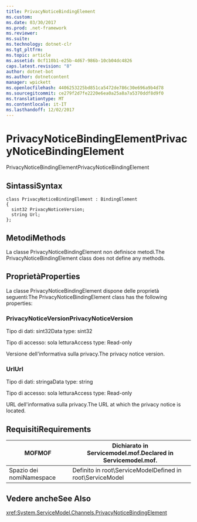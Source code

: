 ```yaml
---
title: PrivacyNoticeBindingElement
ms.custom: 
ms.date: 03/30/2017
ms.prod: .net-framework
ms.reviewer: 
ms.suite: 
ms.technology: dotnet-clr
ms.tgt_pltfrm: 
ms.topic: article
ms.assetid: 0cf110b1-e25b-4d67-986b-10cb04dc4826
caps.latest.revision: "8"
author: dotnet-bot
ms.author: dotnetcontent
manager: wpickett
ms.openlocfilehash: 4406253225bd851ca5472de786c30e696a9b4d78
ms.sourcegitcommit: ce279f2d7fe2220e6ea0a25a8a7a5370ddf8d9f0
ms.translationtype: MT
ms.contentlocale: it-IT
ms.lasthandoff: 12/02/2017
---
```

# <a name="privacynoticebindingelement"></a><span data-ttu-id="5c0ce-102">PrivacyNoticeBindingElement</span><span class="sxs-lookup"><span data-stu-id="5c0ce-102">PrivacyNoticeBindingElement</span></span>
<span data-ttu-id="5c0ce-103">PrivacyNoticeBindingElement</span><span class="sxs-lookup"><span data-stu-id="5c0ce-103">PrivacyNoticeBindingElement</span></span>  
  
## <a name="syntax"></a><span data-ttu-id="5c0ce-104">Sintassi</span><span class="sxs-lookup"><span data-stu-id="5c0ce-104">Syntax</span></span>  
  
```  
class PrivacyNoticeBindingElement : BindingElement  
{  
  sint32 PrivacyNoticeVersion;  
  string Url;  
};  
```  
  
## <a name="methods"></a><span data-ttu-id="5c0ce-105">Metodi</span><span class="sxs-lookup"><span data-stu-id="5c0ce-105">Methods</span></span>  
 <span data-ttu-id="5c0ce-106">La classe PrivacyNoticeBindingElement non definisce metodi.</span><span class="sxs-lookup"><span data-stu-id="5c0ce-106">The PrivacyNoticeBindingElement class does not define any methods.</span></span>  
  
## <a name="properties"></a><span data-ttu-id="5c0ce-107">Proprietà</span><span class="sxs-lookup"><span data-stu-id="5c0ce-107">Properties</span></span>  
 <span data-ttu-id="5c0ce-108">La classe PrivacyNoticeBindingElement dispone delle proprietà seguenti:</span><span class="sxs-lookup"><span data-stu-id="5c0ce-108">The PrivacyNoticeBindingElement class has the following properties:</span></span>  
  
### <a name="privacynoticeversion"></a><span data-ttu-id="5c0ce-109">PrivacyNoticeVersion</span><span class="sxs-lookup"><span data-stu-id="5c0ce-109">PrivacyNoticeVersion</span></span>  
 <span data-ttu-id="5c0ce-110">Tipo di dati: sint32</span><span class="sxs-lookup"><span data-stu-id="5c0ce-110">Data type: sint32</span></span>  
  
 <span data-ttu-id="5c0ce-111">Tipo di accesso: sola lettura</span><span class="sxs-lookup"><span data-stu-id="5c0ce-111">Access type: Read-only</span></span>  
  
 <span data-ttu-id="5c0ce-112">Versione dell'informativa sulla privacy.</span><span class="sxs-lookup"><span data-stu-id="5c0ce-112">The privacy notice version.</span></span>  
  
### <a name="url"></a><span data-ttu-id="5c0ce-113">Url</span><span class="sxs-lookup"><span data-stu-id="5c0ce-113">Url</span></span>  
 <span data-ttu-id="5c0ce-114">Tipo di dati: stringa</span><span class="sxs-lookup"><span data-stu-id="5c0ce-114">Data type: string</span></span>  
  
 <span data-ttu-id="5c0ce-115">Tipo di accesso: sola lettura</span><span class="sxs-lookup"><span data-stu-id="5c0ce-115">Access type: Read-only</span></span>  
  
 <span data-ttu-id="5c0ce-116">URL dell'informativa sulla privacy.</span><span class="sxs-lookup"><span data-stu-id="5c0ce-116">The URL at which the privacy notice is located.</span></span>  
  
## <a name="requirements"></a><span data-ttu-id="5c0ce-117">Requisiti</span><span class="sxs-lookup"><span data-stu-id="5c0ce-117">Requirements</span></span>  
  
|<span data-ttu-id="5c0ce-118">MOF</span><span class="sxs-lookup"><span data-stu-id="5c0ce-118">MOF</span></span>|<span data-ttu-id="5c0ce-119">Dichiarato in Servicemodel.mof.</span><span class="sxs-lookup"><span data-stu-id="5c0ce-119">Declared in Servicemodel.mof.</span></span>|  
|---------|-----------------------------------|  
|<span data-ttu-id="5c0ce-120">Spazio dei nomi</span><span class="sxs-lookup"><span data-stu-id="5c0ce-120">Namespace</span></span>|<span data-ttu-id="5c0ce-121">Definito in root\ServiceModel</span><span class="sxs-lookup"><span data-stu-id="5c0ce-121">Defined in root\ServiceModel</span></span>|  
  
## <a name="see-also"></a><span data-ttu-id="5c0ce-122">Vedere anche</span><span class="sxs-lookup"><span data-stu-id="5c0ce-122">See Also</span></span>  
 <xref:System.ServiceModel.Channels.PrivacyNoticeBindingElement>
